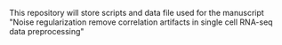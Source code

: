 This repository will store scripts and data file used for the manuscript "Noise regularization remove correlation artifacts in single cell RNA-seq data preprocessing"
